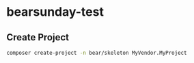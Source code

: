 # bearsunday-test

## Create Project

```bash
composer create-project -n bear/skeleton MyVendor.MyProject
```